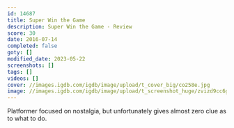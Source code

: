 ```yaml
---
id: 14687
title: Super Win the Game
description: Super Win the Game - Review
score: 30
date: 2016-07-14
completed: false
goty: []
modified_date: 2023-05-22
screenshots: []
tags: []
videos: []
cover: //images.igdb.com/igdb/image/upload/t_cover_big/co258e.jpg
image: //images.igdb.com/igdb/image/upload/t_screenshot_huge/zvizd9cc6gzsdjpimdlx.jpg
---
```

Platformer focused on nostalgia, but unfortunately gives almost zero clue as to what to do.